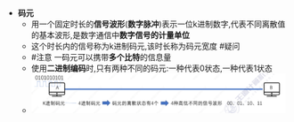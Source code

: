 - **码元**
	- 用一个固定时长的**信号波形**(**数字脉冲**)表示一位k进制数字,代表不同离散值的基本波形,是数字通信中**数字信号的计量单位**
	- 这个时长内的信号称为k进制码元,该时长称为码元宽度 #疑问
	- #注意 一码元可以携带**多个比特**的信息量
	- 使用**二进制编码**时,只有两种不同的码元:一种代表0状态,一种代表1状态
	- ![](attachments/Pasted%20image%2020220929161732.png)